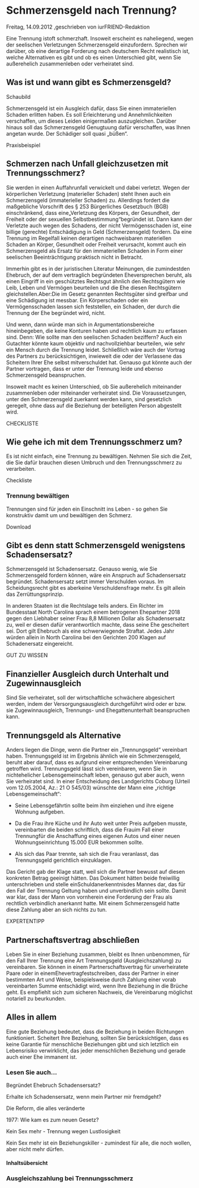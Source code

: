 # Schmerzensgeld nach Trennung?

Freitag, 14.09.2012 ,geschrieben von iurFRIEND-Redaktion

Eine Trennung istoft schmerzhaft. Insoweit erscheint es naheliegend, wegen der seelischen Verletzungen Schmerzensgeld einzufordern. Sprechen wir darüber, ob eine derartige Forderung nach deutschem Recht realistisch ist, welche Alternativen es gibt und ob es einen Unterschied gibt, wenn Sie außerehelich zusammenleben oder verheiratet sind.

## Was ist und wann gibt es Schmerzensgeld?

Schaubild

Schmerzensgeld ist ein Ausgleich dafür, dass Sie einen immateriellen Schaden erlitten haben. Es soll Erleichterung und Annehmlichkeiten verschaffen, um dieses Leiden einigermaßen auszugleichen. Darüber hinaus soll das Schmerzensgeld Genugtuung dafür verschaffen, was Ihnen angetan wurde. Der Schädiger soll quasi „büßen“.

Praxisbeispiel

## Schmerzen nach Unfall gleichzusetzen mit Trennungsschmerz?

Sie werden in einen Auffahrunfall verwickelt und dabei verletzt. Wegen der körperlichen Verletzung (materieller Schaden) steht Ihnen auch ein Schmerzensgeld (immaterieller Schaden) zu. Allerdings fordert die maßgebliche Vorschrift des § 253 Bürgerliches Gesetzbuch (BGB) einschränkend, dass eine„Verletzung des Körpers, der Gesundheit, der Freiheit oder der sexuellen Selbstbestimmung“begründet ist. Dann kann der Verletzte auch wegen des Schadens, der nicht Vermögensschaden ist, eine billige (gerechte) Entschädigung in Geld (Schmerzensgeld) fordern. Da eine Trennung im Regelfall keinen derartigen nachweisbaren materiellen Schaden an Körper, Gesundheit oder Freiheit verursacht, kommt auch ein Schmerzensgeld als Ersatz für den immateriellen Schaden in Form einer seelischen Beeinträchtigung praktisch nicht in Betracht.

Immerhin gibt es in der juristischen Literatur Meinungen, die zumindestden Ehebruch, der auf dem vertraglich begründeten Eheversprechen beruht, als einen Eingriff in ein geschütztes Rechtsgut ähnlich den Rechtsgütern wie Leib, Leben und Vermögen beurteilen und die Ehe diesen Rechtsgütern gleichstellen.Aber:Die im Gesetz genannten Rechtsgüter sind greifbar und eine Schädigung ist messbar. Ein Körperschaden oder ein Vermögensschaden lassen sich feststellen, ein Schaden, der durch die Trennung der Ehe begründet wird, nicht.

Und wenn, dann würde man sich in Argumentationsbereiche hineinbegeben, die keine Konturen haben und rechtlich kaum zu erfassen sind. Denn: Wie sollte man den seelischen Schaden beziffern? Auch ein Gutachter könnte kaum objektiv und nachvollziehbar beurteilen, wie sehr ein Mensch durch die Trennung leidet. Schließlich wäre auch der Vortrag des Partners zu berücksichtigen, inwieweit die oder der Verlassene das Scheitern Ihrer Ehe selbst mitverschuldet hat. Genauso gut könnte auch der Partner vortragen, dass er unter der Trennung leide und ebenso Schmerzensgeld beanspruchen.

Insoweit macht es keinen Unterschied, ob Sie außerehelich miteinander zusammenleben oder miteinander verheiratet sind. Die Voraussetzungen, unter den Schmerzensgeld zuerkannt werden kann, sind gesetzlich geregelt, ohne dass auf die Beziehung der beteiligten Person abgestellt wird.

CHECKLISTE

## Wie gehe ich mit dem Trennungsschmerz um?

Es ist nicht einfach, eine Trennung zu bewältigen. Nehmen Sie sich die Zeit, die Sie dafür brauchen diesen Umbruch und den Trennungsschmerz zu verarbeiten.

Checkliste

### Trennung bewältigen

Trennungen sind für jeden ein Einschnitt ins Leben - so gehen Sie konstruktiv damit um und bewältigen den Schmerz.

Download

## Gibt es denn statt Schmerzensgeld wenigstens Schadensersatz?

Schmerzensgeld ist Schadensersatz. Genauso wenig, wie Sie Schmerzensgeld fordern können, wäre ein Anspruch auf Schadensersatz begründet. Schadensersatz setzt immer Verschulden voraus. Im Scheidungsrecht gibt es aberkeine Verschuldensfrage mehr. Es gilt allein das Zerrüttungsprinzip.

In anderen Staaten ist die Rechtslage teils anders. Ein Richter im Bundesstaat North Carolina sprach einem betrogenen Ehepartner 2018 gegen den Liebhaber seiner Frau 8,8 Millionen Dollar als Schadensersatz zu, weil er diesen dafür verantwortlich machte, dass seine Ehe gescheitert sei. Dort gilt Ehebruch als eine schwerwiegende Straftat. Jedes Jahr würden allein in North Carolina bei den Gerichten 200 Klagen auf Schadenersatz eingereicht.

GUT ZU WISSEN

## Finanzieller Ausgleich durch Unterhalt und Zugewinnausgleich

Sind Sie verheiratet, soll der wirtschaftliche schwächere abgesichert werden, indem der Versorgungsausgleich durchgeführt wird oder er bzw. sie Zugewinnausgleich, Trennungs- und Ehegattenunterhalt beanspruchen kann.

## Trennungsgeld als Alternative

Anders liegen die Dinge, wenn die Partner ein „Trennungsgeld“ vereinbart haben. Trennungsgeld ist im Ergebnis ähnlich wie ein Schmerzensgeld, beruht aber darauf, dass es aufgrund einer entsprechenden Vereinbarung getroffen wird. Trennungsgeld lässt sich vereinbaren, wenn Sie in nichtehelicher Lebensgemeinschaft leben, genauso gut aber auch, wenn Sie verheiratet sind. In einer Entscheidung des Landgerichts Coburg (Urteil vom 12.05.2004, Az.: 21 O 545/03) wünschte der Mann eine „richtige Lebensgemeinschaft“:

- Seine Lebensgefährtin sollte beim ihm einziehen und ihre eigene Wohnung aufgeben.

- Da die Frau ihre Küche und ihr Auto weit unter Preis aufgeben musste, vereinbarten die beiden schriftlich, dass die Frauim Fall einer Trennungfür die Anschaffung eines eigenen Autos und einer neuen Wohnungseinrichtung 15.000 EUR bekommen sollte.

- Als sich das Paar trennte, sah sich die Frau veranlasst, das Trennungsgeld gerichtlich einzuklagen.

Das Gericht gab der Klage statt, weil sich die Partner bewusst auf diesen konkreten Betrag geeinigt hätten. Das Dokument hätten beide freiwillig unterschrieben und stelle einSchuldanerkenntnisdes Mannes dar, das für den Fall der Trennung Geltung haben und unverbindlich sein sollte. Damit war klar, dass der Mann von vornherein eine Forderung der Frau als rechtlich verbindlich anerkannt hatte. Mit einem Schmerzensgeld hatte diese Zahlung aber an sich nichts zu tun.

EXPERTENTIPP

## Partnerschaftsvertrag abschließen

Leben Sie in einer Beziehung zusammen, bleibt es Ihnen unbenommen, für den Fall Ihrer Trennung eine Art Trennungsgeld (Ausgleichszahlung) zu vereinbaren. Sie können in einem Partnerschaftsvertrag für unverheiratete Paare oder in einemEhevertragfestschreiben, dass der Partner in einer bestimmten Art und Weise, beispielsweise durch Zahlung einer vorab vereinbarten Summe entschädigt wird, wenn Ihre Beziehung in die Brüche geht. Es empfiehlt sich zum sicheren Nachweis, die Vereinbarung möglichst notariell zu beurkunden.

## Alles in allem

Eine gute Beziehung bedeutet, dass die Beziehung in beiden Richtungen funktioniert. Scheitert Ihre Beziehung, sollten Sie berücksichtigen, dass es keine Garantie für menschliche Beziehungen gibt und sich letztlich ein Lebensrisiko verwirklicht, das jeder menschlichen Beziehung und gerade auch einer Ehe immanent ist.

### Lesen Sie auch...

Begründet Ehebruch Schadensersatz?

Erhalte ich Schadensersatz, wenn mein Partner mir fremdgeht?

Die Reform, die alles veränderte

1977: Wie kam es zum neuen Gesetz?

Kein Sex mehr - Trennung wegen Lustlosigkeit

Kein Sex mehr ist ein Beziehungskiller - zumindest für alle, die noch wollen, aber nicht mehr dürfen.

#### Inhaltsübersicht

### Ausgleichszahlung bei Trennungsschmerz